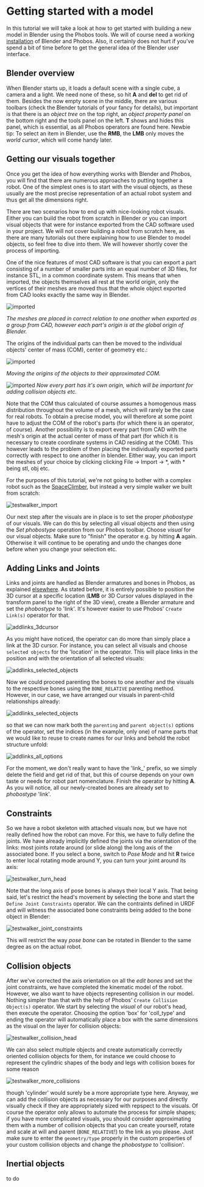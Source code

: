 Getting started with a model
============================

In this tutorial we will take a look at how to get started with building a new model in Blender using the Phobos tools. We will of course need a working [installation](installation.md) of Blender and Phobos. Also, it certainly does not hurt if you've spend a bit of time before to get the general idea of the Blender user interface.

## Blender overview

When Blender starts up, it loads a default scene with a single cube, a camera and a light. We need none of these, so hit **A** and **del** to get rid of them. Besides the now empty scene in the middle, there are various toolbars (check the Blender tutorials of your fancy for details), but important is that there is an *object tree* on the top right, an *object property panel* on the bottom right and the tools panel on the left. **T** shows and hides this panel, which is essential, as all Phobos operators are found here. Newbie tip: To select an item in Blender, use the **RMB**, the **LMB** only moves the *world cursor*, which will come handy later.

## Getting our visuals together

Once you get the idea of how everything works with Blender and Phobos, you will find that there are numerous approaches to putting together a robot. One of the simplest ones is to start with the visual objects, as these usually are the most precise representation of an actual robot system and thus get all the dimensions right.

There are two scenarios how to end up with nice-looking robot visuals. Either you can build the robot from scratch in Blender or you can import visual objects that were for instance exported from the CAD software used in your project. We will not cover building a robot from scratch here, as there are many tutorials out there explaining how to use Blender to model objects, so feel free to dive into them. We will however shortly cover the process of importing.

One of the nice features of most CAD software is that you can export a part consisting of a number of smaller parts into an equal number of 3D files, for instance STL, in a common coordinate system. This means that when imported, the objects themselves all rest at the world origin, only the vertices of their meshes are moved thus that the whole object exported from CAD looks exactly the same way in Blender.

![imported](img/tutorials/basicmodelling/spaceclimber_imported.png)

*The meshes are placed in correct relation to one another when exported as a group from CAD, however each part's origin is at the global origin of Blender.*

The origins of the individual parts can then be moved to the individual objects' center of mass (COM), center of geometry etc.:

![imported](img/tutorials/basicmodelling/origin_to_com.png)

*Moving the origins of the objects to their approximated COM.*

![imported](img/tutorials/basicmodelling/spaceclimber_origin_reset.png)
*Now every part has it's own origin, which will be important for adding collision objects etc.*

Note that the COM thus calculated of course assumes a homogenous mass distribution throughout the volume of a mesh, which will rarely be the case for real robots. To obtain a precise model, you will therefore at some point have to adjust the COM of the robot's parts (for which there is an operator, of course).
Another possibility is to export every part from CAD with the mesh's origin at the actual center of mass of that part (for which it is necessary to create coordinate systems in CAD residing at the COM). This however leads to the problem of then placing the individually exported parts correctly with respect to one another in blender. 
Either way, you can import the meshes of your choice by clicking clicking File -> Import -> \*, with \* being stl, obj etc.

For the purposes of this tutorial, we're not going to bother with a complex robot such as the [SpaceClimber](http://robotik.dfki-bremen.de/en/research/projects/spaceclimber-1.html), but instead a very simple walker we built from scratch:

![testwalker_import](img/tutorials/basicmodelling/testwalker_start.png)

Our next step after the visuals are in place is to set the proper *phobostype* of our visuals. We can do this by selecting all visual objects and then using the *Set phobostype* operation from our Phobos toolbar. Choose *visual* for our visual objects. Make sure to "finish" the operator e.g. by hitting **A** again. Otherwise it will continue to be operating and undo the changes done before when you change your selection etc.


## Adding Links and Joints

Links and joints are handled as Blender armatures and bones in Phobos, as explained [elsewhere](editmodels.md). As stated before, it is entirely possible to position the 3D cursor at a specific location (**LMB** or 3D Cursor values displayed in the transform panel to the right of the 3D view), create a Blender armature and set the *phobostype* to 'link'. It's however easier to use Phobos' `Create Link(s)`  operator for that.

![addlinks_3dcursor](img/tutorials/basicmodelling/addlinks_3dcursor.png)

As you might have noticed, the operator can do more than simply place a link at the 3D cursor. For instance, you can select all visuals and choose `selected objects` for the 'location' in the operator. This will place links in the position and with the orientation of all selected visuals:

![addlinks_selected_objects](img/tutorials/basicmodelling/addlinks_selected_objects.png)

Now we could proceed parenting the bones to one another and the visuals to the respective bones using the `BONE_RELATIVE` parenting method. However, in our case, we have arranged our visuals in parent-child relationships already:

![addlinks_selected_objects](img/tutorials/basicmodelling/testwalker_object_tree.png)

so that we can now mark both the `parenting` and `parent object(s)` options of the operator, set the indices (in the example, only one) of name parts that we would like to reuse to create names for our links and behold the robot structure unfold: 

![addlinks_all_options](img/tutorials/basicmodelling/testwalker_create_links_full_options.png)

For the moment, we don't really want to have the 'link_' prefix, so we simply delete the field and get rid of that, but this of course depends on your own taste or needs for robot part nomenclature. Finish the operator by hitting **A**. As you will notice, all our newly-created bones are already set to *phobostype* 'link'.

## Constraints

So we have a robot skeleton with attached visuals now, but we have not really defined how the robot can move. For this, we have to fully define the joints. We have already implicitly defined the joints via the orientation of the links: most joints rotate around (or slide along) the long axis of the associated bone. If you select a bone, switch to *Pose Mode* and hit **R** twice to enter local rotating mode around Y, you can turn your joint around its axis:

![testwalker_turn_head](img/tutorials/basicmodelling/testwalker_turn_head.png)

Note that the long axis of pose bones is always their local Y axis. That being said, let's restrict the head's movement by selecting the bone and start the `Define Joint Constraints` operator. We can the contraints defined in URDF and will witness the associated bone constraints being added to the bone object in Blender:

![testwalker_joint_constraints](img/tutorials/basicmodelling/testwalker_joint_constraints.png)

This will restrict the way *pose bone* can be rotated in Blender to the same degree as on the actual robot.

## Collision objects

After we've corrected the axis orientation on all the *edit bones* and set the joint constraints, we have completed the kinematic model of the robot. However, we also want to have objects representing collision in our model. Nothing simpler than that with the help of Phobos' `Create Collision Object(s)` operator. We start by selecting the *visual* of our robot's head, then execute the operator. Choosing the option 'box' for 'coll_type' and ending the operator will automatically place a box with the same dimensions as the visual on the layer for collision objects:

![testwalker_collision_head](img/tutorials/basicmodelling/testwalker_collision_head.png)

We can also select multiple objects and create automatically correctly oriented collision objects for them, for instance we could choose to represent the cylindric shapes of the body and legs with collision boxes for some reason

![testwalker_more_collisions](img/tutorials/basicmodelling/testwalker_more_collisions.png)

though 'cylinder' would surely be a more appropriate type here. Anyway, we can add the collision objects as necessary for our purposes and directly visually check if they are appropriately sized with repspect to the visuals. Of course the operator only allows to automate the process for simple shapes; if you have more complicated visuals, you should consider approximating them with a number of collision objects that you can create yourself, rotate and scale at will and parent (`BONE_RELATIVE`!) to the link as you please. Just make sure to enter the `geometry/type` properly in the custom properties of your custom collision objects and change the *phobostype* to 'collision'.

## Inertial objects

to do
